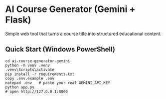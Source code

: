# AI Course Generator (Gemini + Flask)
Simple web tool that turns a course title into structured educational content.

## Quick Start (Windows PowerShell)
```
cd ai-course-generator-gemini
python -m venv .venv
.venv\Scripts\activate
pip install -r requirements.txt
copy .env.example .env
notepad .env   # paste your real GEMINI_API_KEY
python app.py
# open http://127.0.0.1:8000
```
